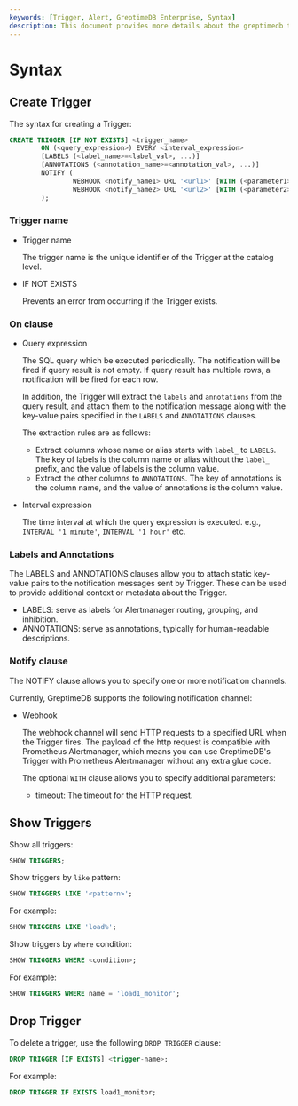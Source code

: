 ```yaml
---
keywords: [Trigger, Alert, GreptimeDB Enterprise, Syntax]
description: This document provides more details about the greptimedb trigger.
---
```


# Syntax

## Create Trigger

The syntax for creating a Trigger:

```sql
CREATE TRIGGER [IF NOT EXISTS] <trigger_name>
        ON (<query_expression>) EVERY <interval_expression>
        [LABELS (<label_name>=<label_val>, ...)]
        [ANNOTATIONS (<annotation_name>=<annotation_val>, ...)]
        NOTIFY (
                WEBHOOK <notify_name1> URL '<url1>' [WITH (<parameter1>=<value1>, ...)],
                WEBHOOK <notify_name2> URL '<url2>' [WITH (<parameter2>=<value2>, ...)]
        );
```

### Trigger name

- Trigger name

    The trigger name is the unique identifier of the Trigger at the catalog level.

- IF NOT EXISTS

    Prevents an error from occurring if the Trigger exists.

### On clause

- Query expression

    The SQL query which be executed periodically. The notification will be fired
    if query result is not empty. If query result has multiple rows, a notification
    will be fired for each row.
    
    In addition, the Trigger will extract the `labels` and `annotations` from 
    the query result, and attach them to the notification message along with the
    key-value pairs specified in the `LABELS` and `ANNOTATIONS` clauses.

    The extraction rules are as follows:
    
    - Extract columns whose name or alias starts with `label_` to `LABELS`. The
        key of labels is the column name or alias without the `label_` prefix,
        and the value of labels is the column value.
    - Extract the other columns to `ANNOTATIONS`. The key of annotations is the
        column name, and the value of annotations is the column value.
    
- Interval expression
    
    The time interval at which the query expression is executed. e.g., 
    `INTERVAL '1 minute'`, `INTERVAL '1 hour'` etc.

### Labels and Annotations

The LABELS and ANNOTATIONS clauses allow you to attach static key-value pairs
to the notification messages sent by Trigger. These can be used to provide
additional context or metadata about the Trigger.
    
- LABELS: serve as labels for Alertmanager routing, grouping, and inhibition.
- ANNOTATIONS: serve as annotations, typically for human-readable descriptions.

### Notify clause

The NOTIFY clause allows you to specify one or more notification channels.

Currently, GreptimeDB supports the following notification channel:

- Webhook

    The webhook channel will send HTTP requests to a specified URL when the 
    Trigger fires. The payload of the http request is compatible with
    Prometheus Alertmanager, which means you can use GreptimeDB's Trigger with
    Prometheus Alertmanager without any extra glue code.

    The optional `WITH` clause allows you to specify additional parameters:

    - timeout: The timeout for the HTTP request.

## Show Triggers

Show all triggers:

```sql
SHOW TRIGGERS;
```

Show triggers by `like` pattern:

```sql
SHOW TRIGGERS LIKE '<pattern>';
```

For example:

```sql
SHOW TRIGGERS LIKE 'load%';
```

Show triggers by `where` condition:

```sql
SHOW TRIGGERS WHERE <condition>;
```

For example:

```sql
SHOW TRIGGERS WHERE name = 'load1_monitor';
```


## Drop Trigger

To delete a trigger, use the following `DROP TRIGGER` clause:

```sql
DROP TRIGGER [IF EXISTS] <trigger-name>;
```

For example:

```sql
DROP TRIGGER IF EXISTS load1_monitor;
```
